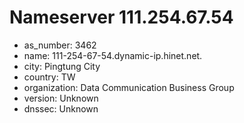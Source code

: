 # Nameserver 111.254.67.54

* as_number: 3462
* name: 111-254-67-54.dynamic-ip.hinet.net.
* city: Pingtung City
* country: TW
* organization: Data Communication Business Group
* version: Unknown
* dnssec: Unknown
